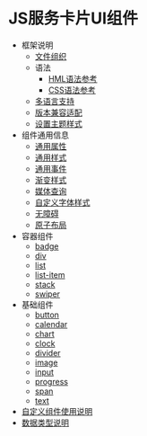 # JS服务卡片UI组件

- 框架说明
  - [文件组织](js-service-widget-file.md)
  - 语法
    - [HML语法参考](js-service-widget-syntax-hml.md)
    - [CSS语法参考](js-service-widget-syntax-css.md)
  - [多语言支持](js-service-widget-multiple-languages.md)
  - [版本兼容适配](js-service-widget-version-compatibility.md)
  - [设置主题样式](js-service-widget-theme.md)
- 组件通用信息
  - [通用属性](js-service-widget-common-attributes.md)
  - [通用样式](js-service-widget-common-styles.md)
  - [通用事件](js-service-widget-common-events.md)
  - [渐变样式](js-service-widget-common-gradient.md)
  - [媒体查询](js-service-widget-common-mediaquery.md)
  - [自定义字体样式](js-service-widget-common-customizing-font.md)
  - [无障碍](js-service-widget-common-accessibility.md)
  - [原子布局](js-service-widget-common-atomic-layout.md)
- 容器组件
  - [badge](js-service-widget-container-badge.md)
  - [div](js-service-widget-container-div.md)
  - [list](js-service-widget-container-list.md)
  - [list-item](js-service-widget-container-list-item.md)
  - [stack](js-service-widget-container-stack.md)
  - [swiper](js-service-widget-container-swiper.md)
- 基础组件
  - [button](js-service-widget-basic-button.md)
  - [calendar](js-service-widget-basic-calendar.md)
  - [chart](js-service-widget-basic-chart.md)
  - [clock](js-service-widget-basic-clock.md)
  - [divider](js-service-widget-basic-divider.md)
  - [image](js-service-widget-basic-image.md)
  - [input](js-service-widget-basic-input.md)
  - [progress](js-service-widget-basic-progress.md)
  - [span](js-service-widget-basic-span.md)
  - [text](js-service-widget-basic-text.md)
- [自定义组件使用说明](js-service-widget-custom-basic-usage.md)
- [数据类型说明](js-service-widget-appendix-types.md)
